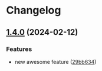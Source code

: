 # Changelog

## [1.4.0](https://github.com/Anh-Jo/release-please-test-version/compare/v1.3.0...v1.4.0) (2024-02-12)


### Features

* new awesome feature ([29bb634](https://github.com/Anh-Jo/release-please-test-version/commit/29bb6342b91f0640eeb20902d748e1160eb4fb7e))
